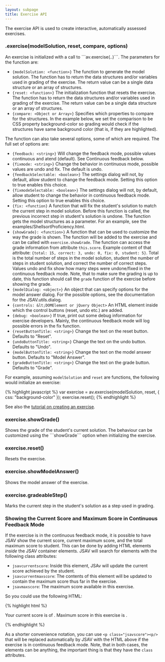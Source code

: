 ```yaml
---
layout: subpage
title: Exercise API
---
```


The exercise API is used to create interactive, automatically assessed exercises.

<h3 class="apimethod">.exercise(modelSolution, reset, compare, options)</h3>
An exercise is 
initialized with a call to ```av.exercise(..)```. The parameters for the function are:

 * ```{modelSolution: <function>}``` The function to generate the model solution. The function has to return the data structures and/or variables used in grading of the exercise. The return value can be a single data structure or an array of structures.
 * ```{reset: <function>}``` The initialization function that resets the exercise. The function has to return the data structures and/or variables used in grading of the exercise. The return value can be a single data structure or an array of structures.
 * ```{compare: <Object or Array>}``` Specifies which properties to compare for the structures. In the example below, we set the comparison to be CSS property background-color so grading would check if the structures have same background color (that is, if they are highlighted).

The function can also take several options, some of which are required. The full set of options are: 

 * ```{feedback: <string>}``` Will change the feedback mode, possible values continuous and atend (default). See Continuous feedback below.
 * ```{fixmode: <string>}``` Change the behavior in continuous mode, possible values are undo and fix. The default is undo.
 * ```{feedbackSelectable: <boolean>}``` The settings dialog will not, by default, allow student to change the feedback mode. Setting this option to true enables this choice.
 * ```{fixmodeSelectable: <boolean>}``` The settings dialog will not, by default, allow student to change the behavior in continuous feedback mode. Setting this option to true enables this choice.
 * ```{fix: <function}``` A function that will fix the student's solution to match the current step in model solution. Before this function is called, the previous incorrect step in student's solution is undone. The function gets the model structures as a parameter. For an example, see the examples/ShellsortProficiency.html.
 * ```{showGrade}: <function>}``` A function that can be used to customize the way the grade is shown. The function will be added to the exercise and can be called with ```exercise.showGrade```. The function can access the grade information from attribute ```this.score```. Example content of that attribute: ```{total: 15, correct: 3, undo: 0, fix: 0, student: 5}```. Total is the total number of steps in the model solution, student the number of steps in student solution, and correct the number of correct steps. Values undo and fix show how many steps were undone/fixed in the continuous feedback mode. Note, that to make sure the grading is up to date, this function should call the ```grade``` function of the exercise before showing the grade.
 * ```{modelDialog: <object>}``` An object that can specify options for the model answer dialog. For
    the possible options, see the documentation for the JSAV.utils.dialog.
 * ```{controls: &lt;DOMElement or jQuery Object>``` An HTML element inside which the control buttons (reset, undo etc.) are added.
 * ```{debug: <boolean>}``` If true, print out some debug information for exercise developers.
    Mainly, the continuous feedback mode will log possible errors in the fix function.
 * ```{resetButtonTitle: <string>}``` Change the text on the reset button. Defaults to "Reset".
 * ```{undoButtonTitle: <string>}``` Change the text on the undo button. Defaults to "Undo".
 * ```{modelButtonTitle: <string>}``` Change the text on the model answer button. Defaults to "Model Answer".
 * ```{gradeButtonTitle: <string>}``` Change the text on the grade button. Defaults to "Grade".

For example, assuming ```modelSolution``` and ```reset``` are functions, the following would initialize an exercise:

{% highlight javascript %}
var exercise = av.exercise(modelSolution, reset, { css: "background-color" });
exercise.reset();
{% endhighlight %}

See also the [tutorial on creating an exercise](../tutorial-exercise/).

<h3 class="apimethod">exercise.showGrade()</h3>
Shows the grade of the student's current solution. The behaviour can be customized using the ```showGrade``` option when initializing the exercise.

<h3 class="apimethod">exercise.reset()</h3>
Resets the exercise.

<h3 class="apimethod">exercise.showModelAnswer()</h3>
Shows the model answer of the exercise.

<h3 class="apimethod">exercise.gradeableStep()</h3>
Marks the current step in the student's solution as a step used in grading.

### Showing the Current Score and Maximum Score in Continuous Feedback Mode

If the exercise is in the continuous feedback mode, it is possible to have JSAV show
the current score, current maximum score, and the total maximum score to student.
This can be done by adding HTML elements <em>inside</em> the JSAV container elements.
JSAV will search for elements with the following class attributes:

 * ```jsavcurrentscore```: Inside this element, JSAv will update the current 
    score achieved by the student.
 * ```jsavcurrentmaxscore```: The contents of this element will be updated to
    contain the maximum score thus far in the exercise.
 * ```jsavmaxscore```: The maximum score available in this exercise.

So you could use the following HTML:

{% highlight html %}
<p>
  Your current score is <span class="jsavcurrentscore"></span> of
  <span class="jsavcurrentmaxscore"></span>. Maximum score in this exercise is
  <span class="jsavmaxscore"></span>.
</p>
{% endhighlight %}

As a shorter convenience notation, you can use ```<p class="jsavscore"><p/>```
that will be replaced automatically by JSAV with the HTML above if the exercise is
in continuous feedback mode. Note, that in both cases, the elements can be anything, the
important thing is that they have the ```class``` attributes.